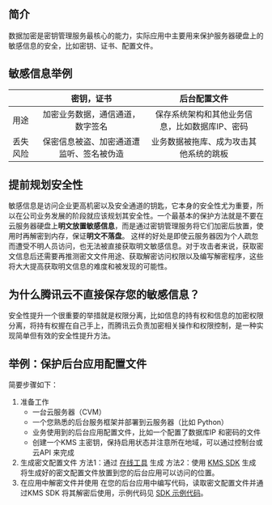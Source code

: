 ## 简介
数据加密是密钥管理服务最核心的能力，实际应用中主要用来保护服务器硬盘上的敏感信息的安全，比如密钥、证书、配置文件。

## 敏感信息举例

|| 密钥，证书 | 后台配置文件 |
|-|:-:|:-:|
|用途| 加密业务数据，通信通道，数字签名 | 保存系统架构和其他业务信息，比如数据库IP、密码 |
|丢失风险| 保密信息被盗、加密通道遭监听、签名被伪造 | 业务数据被拖库、成为攻击其他系统的跳板 | 

## 提前规划安全性
敏感信息是访问企业更高机密以及安全通道的钥匙，它本身的安全性尤为重要，所以在公司业务发展的阶段就应该规划其安全性。一个最基本的保护方法就是不要在云服务器硬盘上**明文放置敏感信息**，而是通过密钥管理服务将它们加密后放置，使用时再解密到内存，保证**明文不落盘**。
这样的好处是即使云服务器因为个人疏忽而遭受不明人员访问，也无法被直接获取明文敏感信息。对于攻击者来说，获取密文信息后还需要再推测密文文件用途、获取解密访问权限以及编写解密程序，这些将大大提高获取明文信息的难度和被发现的可能性。

## 为什么腾讯云不直接保存您的敏感信息？
安全性提升一个很重要的举措就是权限分离，比如信息的持有权和信息的加密权限分离，将持有权握在自己手上，而腾讯云负责加密相关操作和权限控制，是一种实现简单但有效的安全性提升方法。

## 举例：保护后台应用配置文件

简要步骤如下：
1. 准备工作
	- 一台云服务器（CVM）
	-  一个您熟悉的后台服务框架并部署到云服务器（比如 Python）
	- 业务使用到的后台应用配置文件，比如一个配置了数据库IP 和密码的文件
	- 创建一个KMS 主密钥，保持启用状态并注意所在地域，可以通过控制台或云API 来完成
2. 生成密文配置文件
	方法1：通过 [在线工具](https://cloud.tencent.com/document/product/573/8877) 生成
	方法2：使用 [KMS SDK](https://cloud.tencent.com/document/product/573/8902) 生成
	将生成好的密文配置文件放置到您的后台应用可以访问的位置。
3. 在应用中解密文件并使用
在您的后台应用中编写代码，读取密文配置文件并通过KMS SDK 将其解密后使用，示例代码见 [SDK 示例代码](/document/product/573/8909)。
